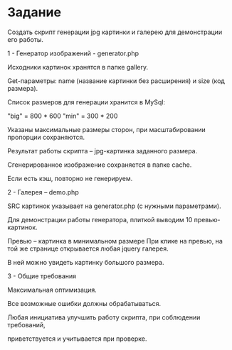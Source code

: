 # Задание

Создать скрипт генерации jpg картинки и галерею для демонстрации его работы.

1 - Генератор изображений - generator.php

Исходники картинок хранятся в папке gallery.

Get-параметры: name (название картинки без расширения) и size (код размера).

Список размеров для генерации хранится в MySql:

"big" = 800 * 600
"min" = 300 * 200

Указаны максимальные размеры сторон,
при масштабировании пропорции сохраняются.

Результат работы скрипта – jpg-картинка заданного размера.

Сгенерированное изображение сохраняется в папке cache.

Если есть кэш, повторно не генерируем.

2 - Галерея – demo.php

SRC картинок указывает на generator.php
(с нужными параметрами).

Для демонстрации работы генератора,
плиткой выводим 10 превью-картинок.

Превью – картинка в минимальном размере
При клике на превью, на той же странице
открывается любая jquery галерея.

В ней можно увидеть картинку большого размера.

3 - Общие требования

Максимальная оптимизация.

Все возможные ошибки должны обрабатываться.

Любая инициатива улучшить работу скрипта, при соблюдении требований,

приветствуется и учитывается при проверке.